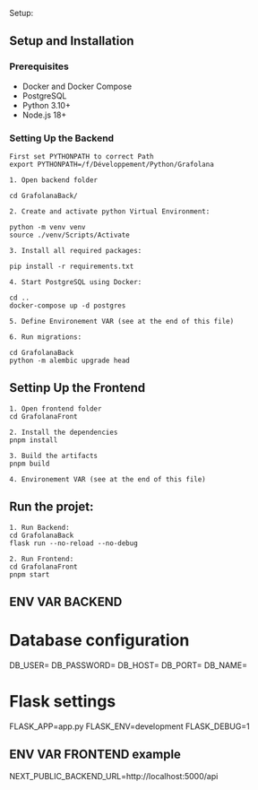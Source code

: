 Setup:

## Setup and Installation

### Prerequisites

- Docker and Docker Compose
- PostgreSQL
- Python 3.10+
- Node.js 18+

### Setting Up the Backend
    First set PYTHONPATH to correct Path
    export PYTHONPATH=/f/Développement/Python/Grafolana

    1. Open backend folder

    cd GrafolanaBack/

    2. Create and activate python Virtual Environment:

    python -m venv venv
    source ./venv/Scripts/Activate

    3. Install all required packages:

    pip install -r requirements.txt

    4. Start PostgreSQL using Docker:

    cd ..
    docker-compose up -d postgres

    5. Define Environement VAR (see at the end of this file)

    6. Run migrations:

    cd GrafolanaBack
    python -m alembic upgrade head

## Settinp Up the Frontend
    1. Open frontend folder
    cd GrafolanaFront

    2. Install the dependencies
    pnpm install

    3. Build the artifacts
    pnpm build

    4. Environement VAR (see at the end of this file)


## Run the projet:

    1. Run Backend:
    cd GrafolanaBack
    flask run --no-reload --no-debug

    2. Run Frontend:
    cd GrafolanaFront
    pnpm start






## ENV VAR BACKEND
# Database configuration
DB_USER=
DB_PASSWORD=
DB_HOST=
DB_PORT=
DB_NAME=

# Flask settings
FLASK_APP=app.py
FLASK_ENV=development
FLASK_DEBUG=1


## ENV VAR FRONTEND example
NEXT_PUBLIC_BACKEND_URL=http://localhost:5000/api